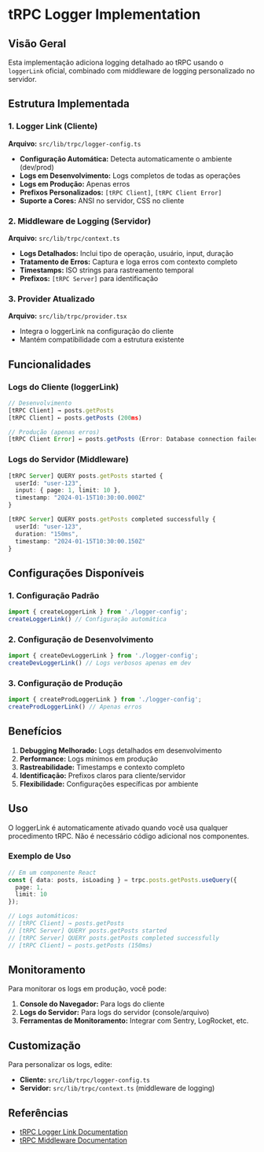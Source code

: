 # tRPC Logger Implementation

## Visão Geral

Esta implementação adiciona logging detalhado ao tRPC usando o `loggerLink` oficial, combinado com middleware de logging personalizado no servidor.

## Estrutura Implementada

### 1. Logger Link (Cliente)

**Arquivo:** `src/lib/trpc/logger-config.ts`

- **Configuração Automática:** Detecta automaticamente o ambiente (dev/prod)
- **Logs em Desenvolvimento:** Logs completos de todas as operações
- **Logs em Produção:** Apenas erros
- **Prefixos Personalizados:** `[tRPC Client]`, `[tRPC Client Error]`
- **Suporte a Cores:** ANSI no servidor, CSS no cliente

### 2. Middleware de Logging (Servidor)

**Arquivo:** `src/lib/trpc/context.ts`

- **Logs Detalhados:** Inclui tipo de operação, usuário, input, duração
- **Tratamento de Erros:** Captura e loga erros com contexto completo
- **Timestamps:** ISO strings para rastreamento temporal
- **Prefixos:** `[tRPC Server]` para identificação

### 3. Provider Atualizado

**Arquivo:** `src/lib/trpc/provider.tsx`

- Integra o loggerLink na configuração do cliente
- Mantém compatibilidade com a estrutura existente

## Funcionalidades

### Logs do Cliente (loggerLink)

```typescript
// Desenvolvimento
[tRPC Client] → posts.getPosts
[tRPC Client] ← posts.getPosts (200ms)

// Produção (apenas erros)
[tRPC Client Error] ← posts.getPosts (Error: Database connection failed)
```

### Logs do Servidor (Middleware)

```typescript
[tRPC Server] QUERY posts.getPosts started {
  userId: "user-123",
  input: { page: 1, limit: 10 },
  timestamp: "2024-01-15T10:30:00.000Z"
}

[tRPC Server] QUERY posts.getPosts completed successfully {
  userId: "user-123",
  duration: "150ms",
  timestamp: "2024-01-15T10:30:00.150Z"
}
```

## Configurações Disponíveis

### 1. Configuração Padrão
```typescript
import { createLoggerLink } from './logger-config';
createLoggerLink() // Configuração automática
```

### 2. Configuração de Desenvolvimento
```typescript
import { createDevLoggerLink } from './logger-config';
createDevLoggerLink() // Logs verbosos apenas em dev
```

### 3. Configuração de Produção
```typescript
import { createProdLoggerLink } from './logger-config';
createProdLoggerLink() // Apenas erros
```

## Benefícios

1. **Debugging Melhorado:** Logs detalhados em desenvolvimento
2. **Performance:** Logs mínimos em produção
3. **Rastreabilidade:** Timestamps e contexto completo
4. **Identificação:** Prefixos claros para cliente/servidor
5. **Flexibilidade:** Configurações específicas por ambiente

## Uso

O loggerLink é automaticamente ativado quando você usa qualquer procedimento tRPC. Não é necessário código adicional nos componentes.

### Exemplo de Uso

```typescript
// Em um componente React
const { data: posts, isLoading } = trpc.posts.getPosts.useQuery({
  page: 1,
  limit: 10
});

// Logs automáticos:
// [tRPC Client] → posts.getPosts
// [tRPC Server] QUERY posts.getPosts started
// [tRPC Server] QUERY posts.getPosts completed successfully
// [tRPC Client] ← posts.getPosts (150ms)
```

## Monitoramento

Para monitorar os logs em produção, você pode:

1. **Console do Navegador:** Para logs do cliente
2. **Logs do Servidor:** Para logs do servidor (console/arquivo)
3. **Ferramentas de Monitoramento:** Integrar com Sentry, LogRocket, etc.

## Customização

Para personalizar os logs, edite:

- **Cliente:** `src/lib/trpc/logger-config.ts`
- **Servidor:** `src/lib/trpc/context.ts` (middleware de logging)

## Referências

- [tRPC Logger Link Documentation](https://trpc.io/docs/client/links/loggerLink)
- [tRPC Middleware Documentation](https://trpc.io/docs/server/middlewares)
